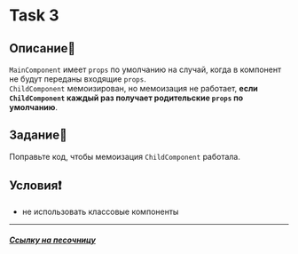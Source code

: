 # Task 3

## Описание📌

`MainComponent` имеет `props` по умолчанию на случай, когда в компонент не будут переданы входящие `props`.    
`ChildComponent` мемоизирован, но мемоизация не работает, **если `ChildComponent` каждый раз получает родительские `props` по умолчанию**.

## Задание📝

Поправьте код, чтобы мемоизация `ChildComponent` работала.

## Условия❗️

 * не использовать классовые компоненты

***

##### [Ссылку на песочницу](https://codesandbox.io/s/task-2-k8wje6?file=/src/taskComponents.tsx)

